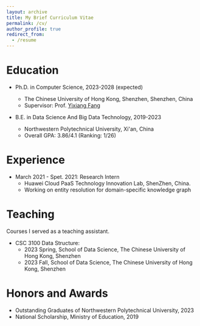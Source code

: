 ```yaml
---
layout: archive
title: My Brief Curriculum Vitae
permalink: /cv/
author_profile: true
redirect_from:
  - /resume
---
```



Education
======
* Ph.D. in Computer Science, 2023-2028 (expected)
  * The Chinese University of Hong Kong, Shenzhen, Shenzhen, China
  * Supervisor: Prof. [Yixiang Fang](https://fangyixiang.github.io/)
  
* B.E. in Data Science And Big Data Technology, 2019-2023
  * Northwestern Polytechnical University, Xi'an, China
  * Overall GPA: 3.86/4.1 (Ranking: 1/26)

Experience
======

* March 2021 - Spet. 2021: Research Intern
  * Huawei Cloud PaaS Technology Innovation Lab, ShenZhen, China.
  * Working on entity resolution for domain-specific knowledge graph


# Teaching
Courses I served as a teaching assistant.  
- CSC 3100 Data Structure:
  - 2023 Spring, School of Data Science, The Chinese University of Hong Kong, Shenzhen
  - 2023 Fall, School of Data Science, The Chinese University of Hong Kong, Shenzhen


Honors and Awards
======

- Outstanding Graduates of Northwestern Polytechnical University, 2023
- National Scholarship, Ministry of Education, 2019
